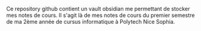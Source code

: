 Ce repository github contient un vault obsidian me permettant de stocker mes notes de cours. Il s'agit là de mes notes de cours du premier semestre de ma 2ème année de cursus informatique à Polytech Nice Sophia.
